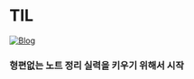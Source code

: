 # TIL
[![Blog](https://img.shields.io/badge/blog-datasw.tistory.com-important)](https://datasw.tistory.com)


### 형편없는 노트 정리 실력을 키우기 위해서 시작
